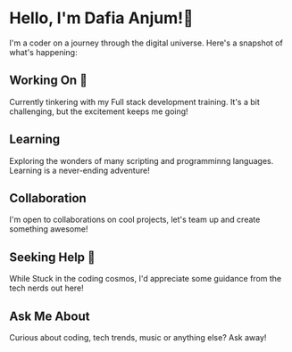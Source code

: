 #  Hello, I'm Dafia Anjum!👋
I'm a coder on a journey through the digital universe. Here's a snapshot of what's happening:

## Working On 🔭 
Currently tinkering with my Full stack development training. It's a bit challenging, but the excitement keeps me going!

##  Learning
Exploring the wonders of many scripting and programminng languages. Learning is a never-ending adventure!

##  Collaboration
I'm open to collaborations on cool projects, let's team up and create something awesome!

##  Seeking Help 🤔
While Stuck in the coding cosmos, I'd appreciate some guidance from the tech nerds out here!

##  Ask Me About
Curious about coding, tech trends, music or anything else? Ask away! 








